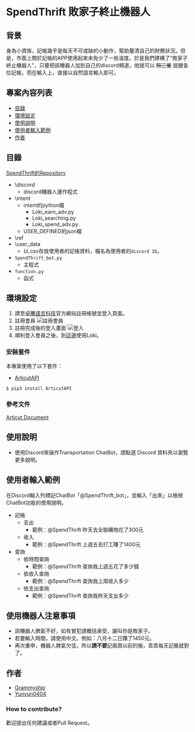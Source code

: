 # SpendThrift 敗家子終止機器人

## 背景
身為小資族，記帳幾乎是每天不可或缺的小動作，幫助釐清自己的財務狀況。但是，市面上關於記帳的APP使用起來未免少了一些溫度。於是我們建構了"敗家子終止機器人"，只要把該機器人加到自己的discord頻道，他就可以 ~~照三餐~~ 提醒各位記帳，而在輸入上，直接以自然語言輸入即可。

## 專案內容列表
- [目錄](##目錄)
- [環境設定](##環境設定)
- [使用說明](##使用說明)
- [使用者輸入範例](##使用者輸入範例)
- [作者](##作者)

## 目錄
[SpendThrift的Repository](https://github.com/Intern-CD/SpendThrift_bot/tree/main/SpendThrift_bot)
- \discord
    - discord機器人運作程式
- \intent
    - intent的python檔
        - Loki_earn_adv.py
        - Loki_searching.py
        - Loki_spend_adv.py
    - USER_DEFINED的json檔
- \ref
- \user_data
    - 以.csv存放使用者的記帳資料，檔名為使用者的`discord ID`。
- `SpendThrift_bot.py`
    - 主程式
- `function.py`
    - 函式
    
## 環境設定
1. 請至[卓騰語言科技](https://api.droidtown.co/)官方網站註冊帳號並登入頁面。
2. 註冊會員 
![註冊會員](https://i.imgur.com/WLqveN1.jpg)
3. 註冊完成後的登入畫面
![登入](https://i.imgur.com/03aEksl.jpg)
4. 順利登入會員之後，到[這邊](https://api.droidtown.co/loki/)使用Loki。

### 安裝套件
本專案使用了以下套件：

- [ArticutAPI](https://pypi.org/project/ArticutAPI/)
```shell=
$ pip3 install ArticutAPI
```
### 參考文件
[Articut Document](https://api.droidtown.co/document/#Articut)

## 使用說明
- 使用Discord來操作Transportation ChatBot，請點選 Discord 資料夾以瀏覽更多說明。
<!-- - 欲讀取已建立好的Loki意圖，請點選 ref 資料夾瀏覽更多說明。 -->

## 使用者輸入範例

在Discord輸入列標記ChatBot「@SpendThrift_bot」，並輸入「出來」以檢視ChatBot功能的使用說明。

- 記帳
    - 支出
        - 範例：@SpendThrift 昨天去全聯購物花了300元
    - 收入
        - 範例：@SpendThrift 上週五去打工賺了1400元
- 查詢
    - 依時間查詢
        - 範例：@SpendThrift 查詢我上週五花了多少錢
    - 依收入查詢
        - 範例：@SpendThrift 查詢我上周收入多少
    - 依支出查詢
        - 範例：@SpendThrift 查詢我昨天支出多少

## 使用機器人注意事項
- 該機器人脾氣不好，如有冒犯請概括承受，誰叫你是敗家子。
- 若要輸入時間，請使用中文。例如：八月十二日賺了1450元。
- 再次重申，機器人脾氣欠佳，所以**請不要**記兩周以前的帳，乖乖每天記賬就對了。

## 作者
- [Grammyship](https://github.com/Grammyship)
- [Yunyun0404](https://github.com/Yunyun0404)

### How to contribute?
歡迎提出任何建議或者Pull Request。